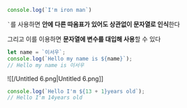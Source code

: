 ```JavaScript
console.log(`I'm iron man`)
```

`` ` ``를 사용하면 **안에 다른 따옴표가 있어도 상관없이 문자열로 인식**한다

그리고 이를 이용하면 **문자열에 변수를 대입해 사용**할 수 있다

```JavaScript
let name = `이서우`;
console.log(`Hello my name is ${name}`);
// Hello my name is 이서우
```

![[/Untitled 6.png|Untitled 6.png]]

```JavaScript
console.log(`Hello I'm ${13 + 1}years old`);
// Hello I'm 14years old
```